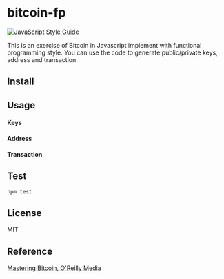 # bitcoin-fp
[![JavaScript Style Guide](https://img.shields.io/badge/code_style-standard-brightgreen.svg)](https://standardjs.com)

This is an exercise of Bitcoin in Javascript implement with functional programming style. You can use the code to generate public/private keys, address and transaction.

## Install
## Usage  
#### Keys  
#### Address  
#### Transaction  
## Test
```npm test```
## License
MIT
## Reference
[Mastering Bitcoin, O'Reilly Media](https://github.com/bitcoinbook/bitcoinbook/tree/develop)
